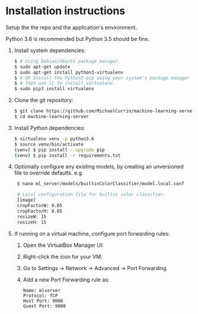 # Installation instructions

Setup the the repo and the application's environment.

Python 3.6 is recommended but Python 3.5 should be fine.

1. Install system dependencies:
    
    ```bash
    $ # Using Debian/Ubuntu package manager.
    $ sudo apt-get update
    $ sudo apt-get install python3-virtualenv
    $ # OR Install the Python3 pip using your system's package manager
    $ # then use it to install virtualenv.
    $ sudo pip3 install virtualenv
    ```

2. Clone the git repository:
   
    ```bash
    $ git clone https://github.com/MichaelCurrin/machine-learning-server.git
    $ cd machine-learning-server
    ```

3. Install Python dependencies:
    
    ```bash
    $ virtualenv venv -p python3.6
    $ source venv/bin/activate
    (venv) $ pip install --upgrade pip
    (venv) $ pip install -r requirements.txt
    ```

4. Optionally configure any existing models, by creating an unversioned file to override defaults. e.g.

   ```bash
    $ nano ml_server/models/builtinColorClassifier/model.local.conf

    # Local configuration file for builtin color classifier.
    [image]
    cropFactorW: 0.05
    cropFactorH: 0.05
    resizeW: 15
    resizeH: 15
   ```

5. If running on a virtual machine, configure port forwarding rules:
    1. Open the VirtualBox Manager UI:
    2. Right-click the icon for your VM.
    3. Go to Settings -> Network -> Advanced -> Port Forwarding
    4. Add a new Port Forwarding rule as: 

        ```
        Name: mlserver
        Protocol: TCP
        Host Port: 9000 
        Guest Port: 9000
        ```

